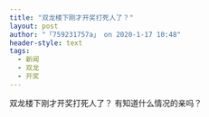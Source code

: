 ```yaml
---
title: "双龙楼下刚才开奖打死人了？"
layout: post
author: "「759231757a」 on 2020-1-17 10:48"
header-style: text
tags:
  - 新闻
  - 双龙
  - 开奖
---
```


<head></head>
<body>
  双龙楼下刚才开奖打死人了？ 有知道什么情况的亲吗？
 <br>
</body>



